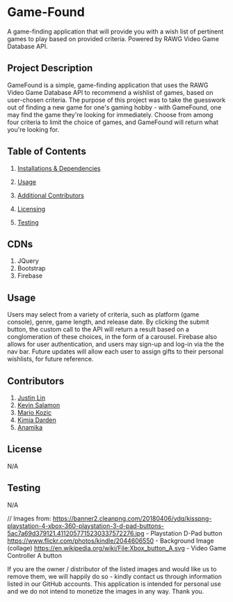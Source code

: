 # Game-Found
A game-finding application that will provide you with a wish list of pertinent games to play based on provided criteria. Powered by RAWG Video Game Database API.

## Project Description 

GameFound is a simple, game-finding application that uses the RAWG Video Game Database API to recommend a wishlist of games, based on user-chosen criteria. The purpose of this project was to take the guesswork out of finding a new game for one's gaming hobby - with GameFound, one may find the game they're looking for immediately. Choose from among four criteria to limit the choice of games, and GameFound will return what you're looking for.

## Table of Contents 

1. [Installations & Dependencies](##Installations-And-Dependencies)

2. [Usage](##Usage) 

3. [Additional Contributors](##Additional-Contributors)

4. [Licensing](##License) 

5. [Testing](##Testing)


## CDNs

1. JQuery
2. Bootstrap
3. Firebase

## Usage 

Users may select from a variety of criteria, such as platform (game console), genre, game length, and release date. By clicking the submit button, the custom call to the API will return a result based on a conglomeration of these choices, in the form of a carousel. Firebase also allows for user authentication, and users may sign-up and log-in via the the nav bar. Future updates will allow each user to assign gifts to their personal wishlists, for future reference.

## Contributors 

1. [Justin Lin](https://github.com/Chih-Chien-Lin)
2. [Kevin Salamon](https://github.com/kevin-salamon)
3. [Mario Kozic](https://github.com/KunZizinho)
4. [Kimia Darden](https://github.com/kimiadarden)
5. [Anamika](https://github.com/anam2028)


## License 

N/A

## Testing 

N/A



// Images from:
https://banner2.cleanpng.com/20180406/ydq/kisspng-playstation-4-xbox-360-playstation-3-d-pad-buttons-5ac7a69d379121.4112057715230337572276.jpg - Playstation D-Pad button
https://www.flickr.com/photos/kindle/2044606550 - Background Image (collage)
https://en.wikipedia.org/wiki/File:Xbox_button_A.svg - Video Game Controller A button

If you are the owner / distributor of the listed images and would like us to remove them, we will happily do so - kindly contact us through information listed in our GitHub accounts. This application is intended for personal use and we do not intend to monetize the images in any way. Thank you.